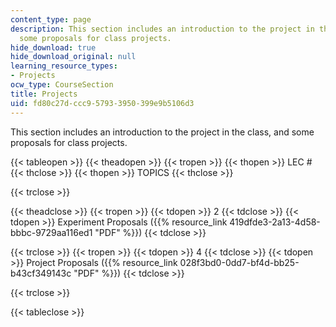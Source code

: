 ```yaml
---
content_type: page
description: This section includes an introduction to the project in the class, and
  some proposals for class projects.
hide_download: true
hide_download_original: null
learning_resource_types:
- Projects
ocw_type: CourseSection
title: Projects
uid: fd80c27d-ccc9-5793-3950-399e9b5106d3
---
```


This section includes an introduction to the project in the class, and some proposals for class projects.

{{< tableopen >}}
{{< theadopen >}}
{{< tropen >}}
{{< thopen >}}
LEC #
{{< thclose >}}
{{< thopen >}}
TOPICS
{{< thclose >}}

{{< trclose >}}

{{< theadclose >}}
{{< tropen >}}
{{< tdopen >}}
2
{{< tdclose >}}
{{< tdopen >}}
Experiment Proposals ({{% resource_link 419dfde3-2a13-4d58-bbbc-9729aa116ed1 "PDF" %}})
{{< tdclose >}}

{{< trclose >}}
{{< tropen >}}
{{< tdopen >}}
4
{{< tdclose >}}
{{< tdopen >}}
Project Proposals ({{% resource_link 028f3bd0-0dd7-bf4d-bb25-b43cf349143c "PDF" %}})
{{< tdclose >}}

{{< trclose >}}

{{< tableclose >}}